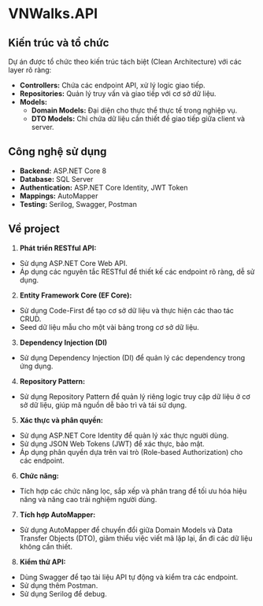 # VNWalks.API

## Kiến trúc và tổ chức

Dự án được tổ chức theo kiến trúc tách biệt (Clean Architecture) với các layer rõ ràng:

-   **Controllers:** Chứa các endpoint API, xử lý logic giao tiếp.
-   **Repositories:** Quản lý truy vấn và giao tiếp với cơ sở dữ liệu.
-   **Models:**
    -   **Domain Models:** Đại diện cho thực thể thực tế trong nghiệp vụ.
    -   **DTO Models:** Chỉ chứa dữ liệu cần thiết để giao tiếp giữa client và server.

## Công nghệ sử dụng

-   **Backend:** ASP.NET Core 8
-   **Database:** SQL Server
-   **Authentication:** ASP.NET Core Identity, JWT Token
-   **Mappings:** AutoMapper
-   **Testing:** Serilog, Swagger, Postman

## Về project

1. **Phát triển RESTful API:**

-   Sử dụng ASP.NET Core Web API.
-   Áp dụng các nguyên tắc RESTful để thiết kế các endpoint rõ ràng, dễ sử dụng.

2. **Entity Framework Core (EF Core):**

-   Sử dụng Code-First để tạo cơ sở dữ liệu và thực hiện các thao tác CRUD.
-   Seed dữ liệu mẫu cho một vài bảng trong cơ sở dữ liệu.

3. **Dependency Injection (DI)**

-   Sử dụng Dependency Injection (DI) để quản lý các dependency trong ứng dụng.

4. **Repository Pattern:**

-   Sử dụng Repository Pattern để quản lý riêng logic truy cập dữ liệu ở cơ sở dữ liệu, giúp mã nguồn dễ bảo trì và tái sử dụng.

5. **Xác thực và phân quyền:**

-   Sử dụng ASP.NET Core Identity để quản lý xác thực người dùng.
-   Sử dụng JSON Web Tokens (JWT) để xác thực, bảo mật.
-   Áp dụng phân quyền dựa trên vai trò (Role-based Authorization) cho các endpoint.

6. **Chức năng:**

-   Tích hợp các chức năng lọc, sắp xếp và phân trang để tối ưu hóa hiệu năng và nâng cao trải nghiệm người dùng.

7. **Tích hợp AutoMapper:**

-   Sử dụng AutoMapper để chuyển đổi giữa Domain Models và Data Transfer Objects (DTO), giảm thiểu việc viết mã lặp lại, ẩn đi các dữ liệu không cần thiết.

8. **Kiểm thử API:**

-   Dùng Swagger để tạo tài liệu API tự động và kiểm tra các endpoint.
-   Sử dụng thêm Postman.
-   Sử dụng Serilog để debug.
